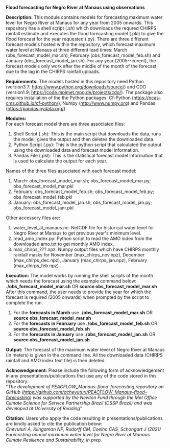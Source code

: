 **Flood forecasting for Negro River at Manaus using observations**

**Description:**
This module contains models for forecasting maximum water level for Negro River at Manaus for any year from 2005 onwards. This repository has a shell script (.sh) which downloads the requred CHIRPS rainfall estimate and executes the flood forecasting model (.pkl) to give the flood forecast for the year requested (.py). There are three different forecast models hosted within the repository, which forecast maximum water level at Manaus at three different lead times: March (obs_forecast_model_mar.sh), February (obs_forecast_model_feb.sh) and January (obs_forecast_model_jan.sh). For any year (2005--curent), the forecast models only work after the middle of the month of the forecast, due to the lag in the CHIRPS rainfall uploads.

**Requirements:**
The models hosted in this repository need Python (version3.7; https://www.python.org/downloads/source/) and CDO (version1.9; https://code.mpimet.mpg.de/projects/cdo/). The package also requires installation of the the Python packages: Cf-Python (https://ncas-cms.github.io/cf-python/), Numpy (http://www.numpy.org) and Pandas (https://pandas.pydata.org/)

**Modules:** \
For each forecast model there are three associated files:
1. Shell Script (.sh): This is the main script that downloads the data, runs the model, gives the output and then deletes the downloaded data.
2. Python Script (.py): This is the python script that calculated the output using the downloaded data and forecast model information. 
3. Pandas File (.pkl): This is the statistical forecast model information that is used to calculate the output for each year. 

Names of the three files associated with each forecast model:
1. March: obs_forecast_model_mar.sh; obs_forecast_model_mar.py; obs_forecast_model_mar.pkl
2. February: obs_forecast_model_feb.sh; obs_forecast_model_feb.py; obs_forecast_model_feb.pkl
3. January: obs_forecast_model_jan.sh; obs_forecast_model_jan.py; obs_forecast_model_janr.pkl

Other accessory files are:
1. water_level_at_manaus.nc: NetCDF file for historical water level for Negro River at Manaus to get previous year's minimum level.
2. read_amo_index.py: Python script to read the AMO index from the downloaded amo.txt to get monthly AMO index. 
3. max_chirps_???.npz: Numpy output files which have CHIRPS monthly rainfall masks for November (max_chirps_nov.npz), December (max_chirps_dec.npz), January (max_chirps_jan.npz), February (max_chirps_feb.npz)

**Execution:**
The model works by running the shell scripts of the month which needs the forecast using the example command below: 
**./obs_forecast_model_mar.sh** OR **source obs_forecast_model_mar.sh**
After this command, the user needs to provide the year for which the forecast is required (2005 onwards) when prompted by the script to complete the run. 
1. For the **forecasts in March** use **./obs_forecast_model_mar.sh** OR **source obs_forecast_model_mar.sh** 
2. For the **forecasts in February** use **./obs_forecast_model_feb.sh** OR **source obs_forecast_model_feb.sh** 
3. For the **forecasts in January** use **./obs_forecast_model_jan.sh** OR **source obs_forecast_model_jan.sh** 

**Output:**
The forecast of the maximum water level of Negro River at Manaus (in meters) is given in the command line. All the downloaded data (CHIRPS rainfall and AMO index text file) is then deleted.

**Acknowedgement:** Please include the following form of acknowledgement in any presentations/publications that use any of the code stored in this repository:\
"*The development of PEACFLOW_Manaus-flood-forecasting repository on GitHub (https://github.com/achevuturi/PEACFLOW_Manaus-flood-forecasting) was supported by the Newton Fund through the Met Office Climate Science for Service Partnership Brazil (CSSP Brazil) and was developed at University of Reading*"

**Citation:**
Users who apply the code resulting in presentations/publications are kindly asked to cite the publication below:\
*Chevuturi A, Klingaman NP, Rudorff CM, Coelho CAS, Schongart J (2021) Forecasting annual maximum water level for Negro River at Manaus. Climate Resilience and Sustainability, in prep.*
